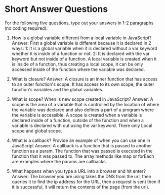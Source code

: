 # Short Answer Questions
For the following five questions, type out your answers in 1-2 paragraphs (no coding required):



1. How is a global variable different from a local variable in JavaScript?
Answer: First a global variable is different because it is declared in 2 ways:
1: It is a global variable when it is declared without a var keyword whether it is inside of a function or not.
2: It is declared with the var keyword but not inside of a function.
A local variable is created when it is inside of a function, thus creating a local scope, it can be only accessed inside of the function where the variable was declared.



2. What is closure?
Answer: A closure is an inner function that has access to an outer function's scope.
It has access to its own scope, the outer function's variables and the global variables.




3. What is scope? When is new scope created in JavaScript?
Answer: A scope is the area of a variable that is controlled by the location of where the variable was declared and also defines a part of a program where the variable is accessible.
A scope is created when a variable is declared inside of a function, outside of the function and when a variable is declared with out using the var keyword. There only Local scope and global scope.



4. What is a callback? Provide an example of when you can use one in JavaScript
Answer: A callback is a function that is passed to another function as a param. The function that was passed is executed in the function that it was passed to.
The array methods like map or forEach are examples where the params are callbacks.



5. What happens when you type a URL into a browser and hit enter?
Answer: The browser you are using takes the DNS from the url, then queries it to find the ip address for the URL, then a request is sent then if it is successful, it will return the contents of the page (from the url).
